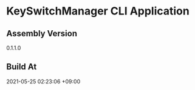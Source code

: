 KeySwitchManager CLI Application
==============================

## Assembly Version

0.1.1.0

## Build At

2021-05-25 02:23:06 +09:00
